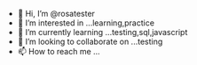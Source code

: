- 👋 Hi, I’m @rosatester
- 👀 I’m interested in ...learning,practice
- 🌱 I’m currently learning ...testing,sql,javascript
- 💞️ I’m looking to collaborate on ...testing
- 📫 How to reach me ...

<!---
rosatester/rosatester is a ✨ special ✨ repository because its `README.md` (this file) appears on your GitHub profile.
You can click the Preview link to take a look at your changes.
--->
